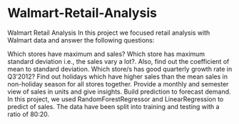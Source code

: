 # Walmart-Retail-Analysis
Walmart Retail Analysis
In this project we focused retail analysis with Walmart data and answer the following questions:

Which stores have maximum and sales?
Which store has maximum standard deviation i.e., the sales vary a lot?. Also, find out the coefficient of mean to standard deviation.
Which store/s has good quarterly growth rate in Q3’2012?
Find out holidays which have higher sales than the mean sales in non-holiday season for all stores together.
Provide a monthly and semester view of sales in units and give insights.
Build prediction to forecast demand.
In this project, we used RandomForestRegressor and LinearRegression to predict of sales. The data have been split into training and testing with a ratio of 80:20.
